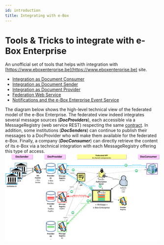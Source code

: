 ```yaml
---
id: introduction
title: Integrating with e-Box
---
```


# Tools & Tricks to integrate with e-Box Enterprise
 
An unofficial set of tools that helps with integration with [https://www.eboxenterprise.be](https://www.eboxenterprise.be) site.

- [Integration as Document Consumer](dc/document_consumer.md)
- [Integration as Document Sender](ds/document_sender.md)
- [Integration as Document Provider](dp/document_provider.md)
- [Federation Web Service](federation/federation_ws.md)
- [Notifications and the e-Box Enterprise Event Service](federation/enterprise_ebox_event_service.md)

The diagram below shows the high-level technical view of the federated model of the e-Box Enterprise. The federated view indeed integrates several message sources (***DocProviders***), each accessible via a MessageRegistry (web service REST) respecting the same [contract](https://info.eboxenterprise.be/fr/documents/zip/e-Box-Enterprise-swagger-v2.1-AP-Public.zip).
In addition, some institutions (***DocSenders***) can continue to publish their messages to a DocProvider who will make them available for the federated e-Box.
Finally, a company (***DocConsumer***) can directly retrieve the content of its e-Box via a technical integration with each MessageRegistry offering this type of access.
![Diagram: high-level technical viewDiagram: high-level technical view](media/senderProviderConsumerView.png)